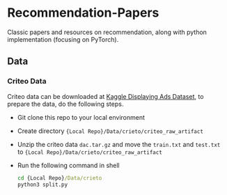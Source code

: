 # Recommendation-Papers
 Classic papers and resources on recommendation, along with python implementation (focusing on PyTorch).

## Data

### Criteo Data

Criteo data can be downloaded at [Kaggle Displaying Ads Dataset](http://labs.criteo.com/2014/02/download-kaggle-display-advertising-challenge-dataset/), to prepare the data, do the following steps.

* Git clone this repo to your local environment

* Create directory `{Local Repo}/Data/crieto/criteo_raw_artifact`

* Unzip the criteo data `dac.tar.gz` and move the `train.txt` and `test.txt` to `{Local Repo}/Data/crieto/criteo_raw_artifact`

* Run the following command in shell

   ```bat
   cd {Local Repo}/Data/crieto
   python3 split.py
   ```

